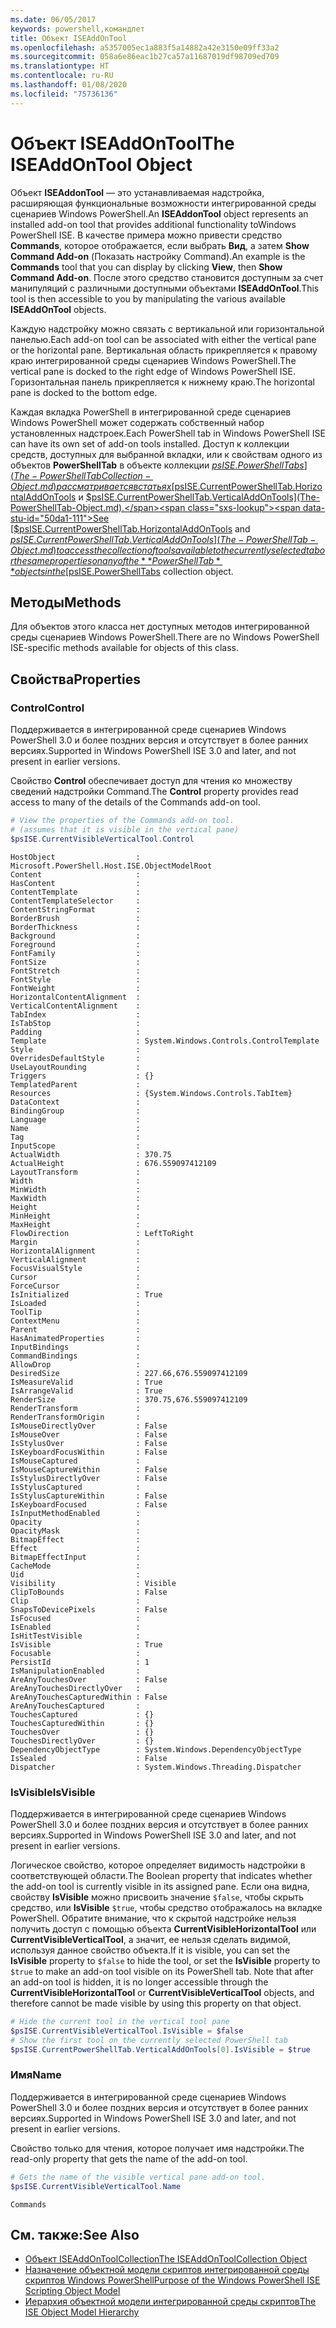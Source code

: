 ```yaml
---
ms.date: 06/05/2017
keywords: powershell,командлет
title: Объект ISEAddOnTool
ms.openlocfilehash: a5357005ec1a883f5a14882a42e3150e09ff33a2
ms.sourcegitcommit: 058a6e86eac1b27ca57a11687019df98709ed709
ms.translationtype: HT
ms.contentlocale: ru-RU
ms.lasthandoff: 01/08/2020
ms.locfileid: "75736136"
---
```

# <a name="the-iseaddontool-object"></a><span data-ttu-id="50da1-103">Объект ISEAddOnTool</span><span class="sxs-lookup"><span data-stu-id="50da1-103">The ISEAddOnTool Object</span></span>

<span data-ttu-id="50da1-104">Объект **ISEAddonTool** — это устанавливаемая надстройка, расширяющая функциональные возможности интегрированной среды сценариев Windows PowerShell.</span><span class="sxs-lookup"><span data-stu-id="50da1-104">An **ISEAddonTool** object represents an installed add-on tool that provides additional functionality toWindows PowerShell ISE.</span></span> <span data-ttu-id="50da1-105">В качестве примера можно привести средство **Commands**, которое отображается, если выбрать **Вид**, а затем **Show Command Add-on** (Показать настройку Command).</span><span class="sxs-lookup"><span data-stu-id="50da1-105">An example is the **Commands** tool that you can display by clicking **View**, then **Show Command Add-on**.</span></span> <span data-ttu-id="50da1-106">После этого средство становится доступным за счет манипуляций с различными доступными объектами **ISEAddOnTool**.</span><span class="sxs-lookup"><span data-stu-id="50da1-106">This tool is then accessible to you by manipulating the various available **ISEAddOnTool** objects.</span></span>

<span data-ttu-id="50da1-107">Каждую надстройку можно связать с вертикальной или горизонтальной панелью.</span><span class="sxs-lookup"><span data-stu-id="50da1-107">Each add-on tool can be associated with either the vertical pane or the horizontal pane.</span></span> <span data-ttu-id="50da1-108">Вертикальная область прикрепляется к правому краю интегрированной среды сценариев Windows PowerShell.</span><span class="sxs-lookup"><span data-stu-id="50da1-108">The vertical pane is docked to the right edge of Windows PowerShell ISE.</span></span> <span data-ttu-id="50da1-109">Горизонтальная панель прикрепляется к нижнему краю.</span><span class="sxs-lookup"><span data-stu-id="50da1-109">The horizontal pane is docked to the bottom edge.</span></span>

<span data-ttu-id="50da1-110">Каждая вкладка PowerShell в интегрированной среде сценариев Windows PowerShell может содержать собственный набор установленных надстроек.</span><span class="sxs-lookup"><span data-stu-id="50da1-110">Each PowerShell tab in Windows PowerShell ISE can have its own set of add-on tools installed.</span></span> <span data-ttu-id="50da1-111">Доступ к коллекции средств, доступных для выбранной вкладки, или к свойствам одного из объектов **PowerShellTab** в объекте коллекции [$psISE.PowerShellTabs](The-PowerShellTabCollection-Object.md) рассматривается в статьях [$psISE.CurrentPowerShellTab.HorizontalAddOnTools](The-PowerShellTab-Object.md) и [$psISE.CurrentPowerShellTab.VerticalAddOnTools](The-PowerShellTab-Object.md).</span><span class="sxs-lookup"><span data-stu-id="50da1-111">See [$psISE.CurrentPowerShellTab.HorizontalAddOnTools](The-PowerShellTab-Object.md) and [$psISE.CurrentPowerShellTab.VerticalAddOnTools](The-PowerShellTab-Object.md) to access the collection of tools available to the currently selected tab or the same properties on any of the **PowerShellTab** objects in the [$psISE.PowerShellTabs](The-PowerShellTabCollection-Object.md) collection object.</span></span>

## <a name="methods"></a><span data-ttu-id="50da1-112">Методы</span><span class="sxs-lookup"><span data-stu-id="50da1-112">Methods</span></span>

<span data-ttu-id="50da1-113">Для объектов этого класса нет доступных методов интегрированной среды сценариев Windows PowerShell.</span><span class="sxs-lookup"><span data-stu-id="50da1-113">There are no Windows PowerShell ISE-specific methods available for objects of this class.</span></span>

## <a name="properties"></a><span data-ttu-id="50da1-114">Свойства</span><span class="sxs-lookup"><span data-stu-id="50da1-114">Properties</span></span>

### <a name="control"></a><span data-ttu-id="50da1-115">Control</span><span class="sxs-lookup"><span data-stu-id="50da1-115">Control</span></span>

<span data-ttu-id="50da1-116">Поддерживается в интегрированной среде сценариев Windows PowerShell 3.0 и более поздних версия и отсутствует в более ранних версиях.</span><span class="sxs-lookup"><span data-stu-id="50da1-116">Supported in Windows PowerShell ISE 3.0 and later, and not present in earlier versions.</span></span>

<span data-ttu-id="50da1-117">Свойство **Control** обеспечивает доступ для чтения ко множеству сведений надстройки Command.</span><span class="sxs-lookup"><span data-stu-id="50da1-117">The **Control** property provides read access to many of the details of the Commands add-on tool.</span></span>

```powershell
# View the properties of the Commands add-on tool.
# (assumes that it is visible in the vertical pane)
$psISE.CurrentVisibleVerticalTool.Control
```

```Output
HostObject                  : Microsoft.PowerShell.Host.ISE.ObjectModelRoot
Content                     :
HasContent                  :
ContentTemplate             :
ContentTemplateSelector     :
ContentStringFormat         :
BorderBrush                 :
BorderThickness             :
Background                  :
Foreground                  :
FontFamily                  :
FontSize                    :
FontStretch                 :
FontStyle                   :
FontWeight                  :
HorizontalContentAlignment  :
VerticalContentAlignment    :
TabIndex                    :
IsTabStop                   :
Padding                     :
Template                    : System.Windows.Controls.ControlTemplate
Style                       :
OverridesDefaultStyle       :
UseLayoutRounding           :
Triggers                    : {}
TemplatedParent             :
Resources                   : {System.Windows.Controls.TabItem}
DataContext                 :
BindingGroup                :
Language                    :
Name                        :
Tag                         :
InputScope                  :
ActualWidth                 : 370.75
ActualHeight                : 676.559097412109
LayoutTransform             :
Width                       :
MinWidth                    :
MaxWidth                    :
Height                      :
MinHeight                   :
MaxHeight                   :
FlowDirection               : LeftToRight
Margin                      :
HorizontalAlignment         :
VerticalAlignment           :
FocusVisualStyle            :
Cursor                      :
ForceCursor                 :
IsInitialized               : True
IsLoaded                    :
ToolTip                     :
ContextMenu                 :
Parent                      :
HasAnimatedProperties       :
InputBindings               :
CommandBindings             :
AllowDrop                   :
DesiredSize                 : 227.66,676.559097412109
IsMeasureValid              : True
IsArrangeValid              : True
RenderSize                  : 370.75,676.559097412109
RenderTransform             :
RenderTransformOrigin       :
IsMouseDirectlyOver         : False
IsMouseOver                 : False
IsStylusOver                : False
IsKeyboardFocusWithin       : False
IsMouseCaptured             :
IsMouseCaptureWithin        : False
IsStylusDirectlyOver        : False
IsStylusCaptured            :
IsStylusCaptureWithin       : False
IsKeyboardFocused           : False
IsInputMethodEnabled        :
Opacity                     :
OpacityMask                 :
BitmapEffect                :
Effect                      :
BitmapEffectInput           :
CacheMode                   :
Uid                         :
Visibility                  : Visible
ClipToBounds                : False
Clip                        :
SnapsToDevicePixels         : False
IsFocused                   :
IsEnabled                   :
IsHitTestVisible            :
IsVisible                   : True
Focusable                   :
PersistId                   : 1
IsManipulationEnabled       :
AreAnyTouchesOver           : False
AreAnyTouchesDirectlyOver   :
AreAnyTouchesCapturedWithin : False
AreAnyTouchesCaptured       :
TouchesCaptured             : {}
TouchesCapturedWithin       : {}
TouchesOver                 : {}
TouchesDirectlyOver         : {}
DependencyObjectType        : System.Windows.DependencyObjectType
IsSealed                    : False
Dispatcher                  : System.Windows.Threading.Dispatcher
```

### <a name="isvisible"></a><span data-ttu-id="50da1-118">IsVisible</span><span class="sxs-lookup"><span data-stu-id="50da1-118">IsVisible</span></span>

<span data-ttu-id="50da1-119">Поддерживается в интегрированной среде сценариев Windows PowerShell 3.0 и более поздних версия и отсутствует в более ранних версиях.</span><span class="sxs-lookup"><span data-stu-id="50da1-119">Supported in Windows PowerShell ISE 3.0 and later, and not present in earlier versions.</span></span>

<span data-ttu-id="50da1-120">Логическое свойство, которое определяет видимость надстройки в соответствующей области.</span><span class="sxs-lookup"><span data-stu-id="50da1-120">The Boolean property that indicates whether the add-on tool is currently visible in its assigned pane.</span></span> <span data-ttu-id="50da1-121">Если она видна, свойству **IsVisible** можно присвоить значение `$false`, чтобы скрыть средство, или **IsVisible** `$true`, чтобы средство отображалось на вкладке PowerShell. Обратите внимание, что к скрытой надстройке нельзя получить доступ с помощью объекта **CurrentVisibleHorizontalTool** или **CurrentVisibleVerticalTool**, а значит, ее нельзя сделать видимой, используя данное свойство объекта.</span><span class="sxs-lookup"><span data-stu-id="50da1-121">If it is visible, you can set the **IsVisible** property to `$false` to hide the tool, or set the **IsVisible** property to `$true` to make an add-on tool visible on its PowerShell tab. Note that after an add-on tool is hidden, it is no longer accessible through the **CurrentVisibleHorizontalTool** or **CurrentVisibleVerticalTool** objects, and therefore cannot be made visible by using this property on that object.</span></span>

```powershell
# Hide the current tool in the vertical tool pane
$psISE.CurrentVisibleVerticalTool.IsVisible = $false
# Show the first tool on the currently selected PowerShell tab
$psISE.CurrentPowerShellTab.VerticalAddOnTools[0].IsVisible = $true
```

### <a name="name"></a><span data-ttu-id="50da1-122">Имя</span><span class="sxs-lookup"><span data-stu-id="50da1-122">Name</span></span>

<span data-ttu-id="50da1-123">Поддерживается в интегрированной среде сценариев Windows PowerShell 3.0 и более поздних версия и отсутствует в более ранних версиях.</span><span class="sxs-lookup"><span data-stu-id="50da1-123">Supported in Windows PowerShell ISE 3.0 and later, and not present in earlier versions.</span></span>

<span data-ttu-id="50da1-124">Свойство только для чтения, которое получает имя надстройки.</span><span class="sxs-lookup"><span data-stu-id="50da1-124">The read-only property that gets the name of the add-on tool.</span></span>

```powershell
# Gets the name of the visible vertical pane add-on tool.
$psISE.CurrentVisibleVerticalTool.Name
```

```Output
Commands
```

## <a name="see-also"></a><span data-ttu-id="50da1-125">См. также:</span><span class="sxs-lookup"><span data-stu-id="50da1-125">See Also</span></span>

- [<span data-ttu-id="50da1-126">Объект ISEAddOnToolCollection</span><span class="sxs-lookup"><span data-stu-id="50da1-126">The ISEAddOnToolCollection Object</span></span>](The-ISEAddOnToolCollection-Object.md)
- [<span data-ttu-id="50da1-127">Назначение объектной модели скриптов интегрированной среды скриптов Windows PowerShell</span><span class="sxs-lookup"><span data-stu-id="50da1-127">Purpose of the Windows PowerShell ISE Scripting Object Model</span></span>](Purpose-of-the-Windows-PowerShell-ISE-Scripting-Object-Model.md)
- [<span data-ttu-id="50da1-128">Иерархия объектной модели интегрированной среды скриптов</span><span class="sxs-lookup"><span data-stu-id="50da1-128">The ISE Object Model Hierarchy</span></span>](The-ISE-Object-Model-Hierarchy.md)
